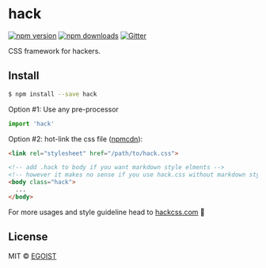 # hack

[![npm version](https://img.shields.io/npm/v/hack.svg?style=flat-square)](https://npmjs.com/package/hack) [![npm downloads](https://img.shields.io/npm/dm/hack.svg?style=flat-square)](https://npmjs.com/package/hack) [![Gitter](https://img.shields.io/gitter/room/egoist/hack.svg?style=flat-square)](https://gitter.im/egoist/hack)

CSS framework for hackers. 

## Install

```bash
$ npm install --save hack
```

Option #1: Use any pre-processor

```js
import 'hack'
```

Option #2: hot-link the css file ([npmcdn](http://npmcdn.com/hack)):

```html
<link rel="stylesheet" href="/path/to/hack.css">

<!-- add .hack to body if you want markdown style elments -->
<!-- however it makes no sense if you use hack.css without markdown stylings -->
<body class="hack">
  ...
</body>
```

For more usages and style guideline head to [hackcss.com](http://hackcss.com/) 🎉

## License

MIT &copy; [EGOIST](https://github.com/egoist)
